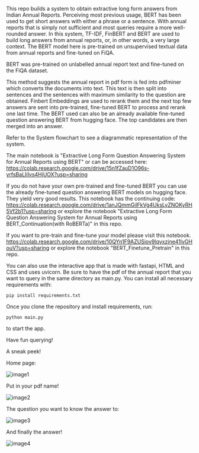 This repo builds a system to obtain extractive long form answers from Indian Annual Reports. Perceiving most previous usage, BERT has been used to get short answers with either a phrase or a sentence. With annual reports that is simply not sufficient and most queries require a more well-rounded answer. In this system, TF-IDF, FinBERT and BERT are used to build long answers from annual reports, or, in other words, a very large context. The BERT model here is pre-trained on unsupervised textual data from annual reports and fine-tuned on FiQA.

BERT was pre-trained on unlabelled annual report text and fine-tuned on the FiQA dataset.

This method suggests the annual report in pdf form is fed into pdfminer which converts the documents into text. This text is then split into sentences and the sentences with maximum similarity to the question are obtained. Finbert Embeddings are used to rerank them and the next top few answers are sent into pre-trained, fine-tuned BERT to process and rerank one last time. The BERT used can also be an already available fine-tuned question answering BERT from hugging face. The top candidates are then merged into an answer. 

Refer to the System flowchart to see a diagrammatic representation of the system.

The main notebook is "Extractive Long Form Question Answering System for Annual Reports using BERT" or can be accessed here: https://colab.research.google.com/drive/15n1fZauD1O96s-yrfsBaLIiIvs4HjUOX?usp=sharing 

If you do not have your own pre-trained and fine-tuned BERT you can use the already fine-tuned question answering BERT models on hugging face. They yield very good results. This notebook has the continuing code: https://colab.research.google.com/drive/1anJQmmGilFkVg4UksLyZNOKyRH5Vf2b1?usp=sharing or explore the notebook "Extractive Long Form Question Answering System for Annual Reports using BERT_Continuation(with RoBERTa)" in this repo. 

If you want to pre-train and fine-tune your model please visit this notebook. https://colab.research.google.com/drive/10QYn1F9AZUSiov9lqyxzjne41lvGHouV?usp=sharing or explore the notebook "BERT_Finetune_Pretrain" in this repo. 


You can also use the interactive app that is made with fastapi, HTML and CSS and uses uvicorn. Be sure to have the pdf of the annual report that you want to query in the same directory as main.py. You can install all necessary requirements with: 

```pip install requirements.txt```

Once you clone the repository and install requirements, run: 

```python main.py``` 

to start the app. 

 Have fun querying! 
 
 A sneak peek! 
 
 Home page: 
 
![image1](home.png)

Put in your pdf name! 

![image2](pdf.png)

The question you want to know the answer to: 

![image3](question.png)

And finally the answer!

![image4](result.png)
